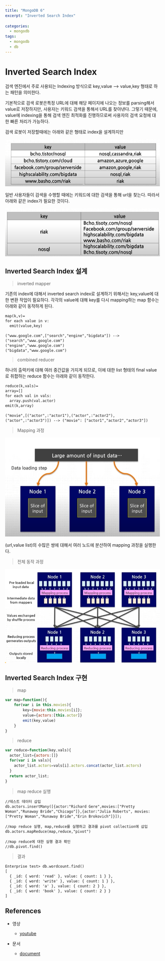 ```yaml
---
title: "MongoDB 6"
excerpt: "Inverted Search Index"

categories:
  - mongodb
tags:
  - mongodb
  - db
---
```


# Inverted Search Index

검색 엔진에서 주로 사용되는 Indexing 방식으로 key,value --> value,key 형태로 하는 패턴을 의미한다.

기본적으로 검색 로봇은특정 URL에 대해 해당 페이지에 나오는 정보를 parsing해서 value로 저장하지만, 사용자는 키워드 검색을 통해서 URL를 찾아낸다. 그렇기 때문에, value에 indexing을 통해 검색 엔진 최적화를 진행하므로써 사용자의 검색 요청에 대한 빠른 처리가 가능하다.

검색 로봇이 저장할때에는 아래와 같은 형태로 index을 설계하지만

![search_index](/assets/images/mongodb/search_index.png)

일반 사용자들이 검색을 수행할 때에는 키워드에 대한 검색을 통해 url을 찾는다. 따라서 아래와 같은 index가 필요한 것이다.

![inverted_search_index](/assets/images/mongodb/inverted_search_index.png)

## Inverted Search Index 설계

> inverted mapper

기존의 index에 대해서 inverted search index로 설계하기 위해서는 key,value에 대한 변환 작업이 필요하다. 각각의 value에 대해 key를 다시 mapping하는 map 함수는 아래와 같이 동작하게 된다.

```
map(k,v)=
for each value in v:
  emit(value,key)

("www.google.com",["search","engine","bigdata"]) -->
("search","www.google.com")
("engine","www.google.com")
("bigdata","www.google.com")
```

> combined reducer

하나의 출력키에 대해 여러 중간값을 가지게 되므로, 이에 대한 list 형태의 final value로 취합하는 reduce 함수는 아래와 같이 동작한다.

```
reduce(k,vals)=
array=[]
for each val in vals:
  array.push(val.actor)
emit(k,array)

("movie",[("actor",:"actor1"),("actor",:"actor2"),("actor",:"actor3")]) --> ("movie": ["actor1","actor2","actor3"])
```

> Mapping 과정

![inverted_search_index_mapping](/assets/images/mongodb/inverted_search_index_mapping.png)

(url,value list)의 수많은 쌍에 대해서 여러 노드에 분산하여 mapping 과정을 실행한다.

> 전체 동작 과정

![inverted_search_index_process](/assets/images/mongodb/inverted_search_index_process.png)

## Inverted Search Index 구현

> map

```js
var map=function(){
    for(var i in this.movies){
        key={movie:this.movies[i]};
        value={actors:[this.actor]}
        emit(key,value)
    }
}
```

> reduce

```js
var reduce=function(key,vals){
  actor_list={actors:[]}
  for(var i in vals){
    actor_list.actors=vals[i].actors.concat(actor_list.actors)
  }
  return actor_list; 
}
```


> map reduce 실행

```
//테스트 데이터 삽입
db.actors.insertMany([{actor:"Richard Gere",movies:["Pretty Woman","Runaway Bride","Chicago"]},{actor:"Julia Roberts", movies:["Pretty Woman","Runaway Bride","Erin Brokovich"]}]);

//map reduce 실행, map,reduce를 실행하고 결과를 pivot collection에 삽입
db.actors.mapReduce(map,reduce,"pivot")

//map reduce에 대한 실행 결과 확인
//db.pivot.find()
```

> 결과

```
Enterprise test> db.wordcount.find()
[
  { _id: { word: 'read' }, value: { count: 1 } },
  { _id: { word: 'write' }, value: { count: 1 } },
  { _id: { word: 'a' }, value: { count: 2 } },
  { _id: { word: 'book' }, value: { count: 2 } }
]
```


## References

- 영상
  - [youtube](https://www.youtube.com/watch?v=dxQ9ysOIunE&list=PL9mhQYIlKEheyXIEL8RQts4zV_uMwdWFj&index=13)

- 문서
  - [document](https://www.mongodb.com/docs/)








